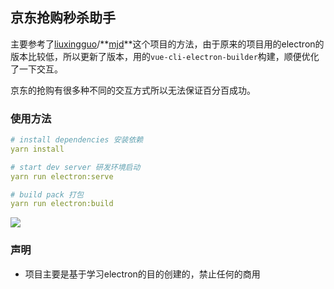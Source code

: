 ## 京东抢购秒杀助手

主要参考了[liuxingguo](https://github.com/liuxingguo)/**[mjd](https://github.com/liuxingguo/mjd)**这个项目的方法，由于原来的项目用的electron的版本比较低，所以更新了版本，用的`vue-cli-electron-builder`构建，顺便优化了一下交互。

京东的抢购有很多种不同的交互方式所以无法保证百分百成功。

### 使用方法

```yaml
# install dependencies 安装依赖
yarn install

# start dev server 研发环境启动
yarn run electron:serve

# build pack 打包
yarn run electron:build
```

![](https://github.com/Yx1aoq1/jdms/blob/master/jdms.gif)

### 声明
* 项目主要是基于学习electron的目的创建的，禁止任何的商用
